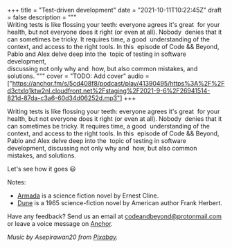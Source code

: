 +++
title = "Test-driven development"
date = "2021-10-11T10:22:45Z"
draft = false
description = """\
  Writing tests is like flossing your teeth: everyone agrees it's great  for your \
  health, but not everyone does it right (or even at all). Nobody  denies that it \
  can sometimes be tricky. It requires time, a good  understanding of the \
  context, and access to the right tools. In this  episode of Code && Beyond, \
  Pablo and Alex delve deep into the  topic of testing in software development, \
  discussing not only why and  how, but also common mistakes, and solutions.
  """
cover = "TODO: Add cover"
audio = ["https://anchor.fm/s/5cd408f8/podcast/play/41390495/https%3A%2F%2Fd3ctxlq1ktw2nl.cloudfront.net%2Fstaging%2F2021-9-6%2F26941514-821d-87da-c3a6-60d34d06252d.mp3"]
+++

Writing tests is like flossing your teeth: everyone agrees it's great  for your
health, but not everyone does it right (or even at all). Nobody  denies that it
can sometimes be tricky. It requires time, a good  understanding of the
context, and access to the right tools. In this  episode of Code && Beyond,
Pablo and Alex delve deep into the  topic of testing in software development,
discussing not only why and  how, but also common mistakes, and solutions.

Let's see how it goes 😃

<!--more-->

Notes:

- [Armada](https://en.wikipedia.org/wiki/Armada_(novel)) is a science fiction
  novel by Ernest Cline.
- [Dune](https://en.wikipedia.org/wiki/Dune_(novel)) is a 1965 science-fiction
  novel by American author Frank Herbert.

Have any feedback? Send us an email at
[codeandbeyond@protonmail.com](mailto:codeandbeyond@protonmail.com) or leave a
voice message on [Anchor](https://anchor.fm/codeandbeyond).

*Music by Asepirawan20 from [Pixabay](https://pixabay.com/).*
